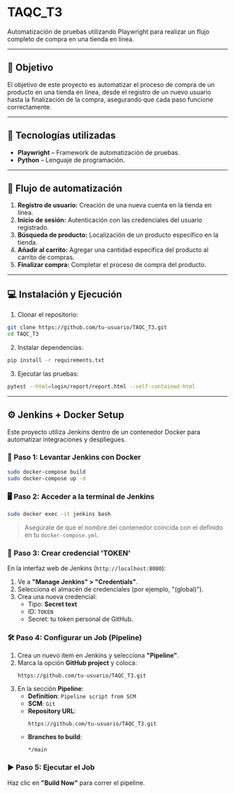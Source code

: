 # TAQC_T3

Automatización de pruebas utilizando Playwright para realizar un flujo completo de compra en una tienda en línea.

---

## 🎯 Objetivo

El objetivo de este proyecto es automatizar el proceso de compra de un producto en una tienda en línea, desde el registro de un nuevo usuario hasta la finalización de la compra, asegurando que cada paso funcione correctamente.

---

## 🧰 Tecnologías utilizadas

- **Playwright** – Framework de automatización de pruebas.
- **Python** – Lenguaje de programación.

---

## 🔁 Flujo de automatización

1. **Registro de usuario:** Creación de una nueva cuenta en la tienda en línea.
2. **Inicio de sesión:** Autenticación con las credenciales del usuario registrado.
3. **Búsqueda de producto:** Localización de un producto específico en la tienda.
4. **Añadir al carrito:** Agregar una cantidad específica del producto al carrito de compras.
5. **Finalizar compra:** Completar el proceso de compra del producto.

---

## 💻 Instalación y Ejecución

1. Clonar el repositorio:

```bash
git clone https://github.com/tu-usuario/TAQC_T3.git
cd TAQC_T3
```

2. Instalar dependencias:

```bash
pip install -r requirements.txt
```

3. Ejecutar las pruebas:

```bash
pytest --html=login/report/report.html --self-contained-html
```

---

## ⚙️ Jenkins + Docker Setup

Este proyecto utiliza Jenkins dentro de un contenedor Docker para automatizar integraciones y despliegues.

### 🔧 Paso 1: Levantar Jenkins con Docker

```bash
sudo docker-compose build
sudo docker-compose up -d
```

### 🖥️ Paso 2: Acceder a la terminal de Jenkins

```bash
sudo docker exec -it jenkins bash
```

> Asegúrate de que el nombre del contenedor coincida con el definido en tu `docker-compose.yml`.

### 🔐 Paso 3: Crear credencial 'TOKEN'

En la interfaz web de Jenkins (`http://localhost:8080`):

1. Ve a **"Manage Jenkins" > "Credentials"**.
2. Selecciona el almacén de credenciales (por ejemplo, "(global)").
3. Crea una nueva credencial:
   - Tipo: **Secret text**
   - ID: `TOKEN`
   - Secret: tu token personal de GitHub.

### 🛠️ Paso 4: Configurar un Job (Pipeline)

1. Crea un nuevo ítem en Jenkins y selecciona **"Pipeline"**.
2. Marca la opción **GitHub project** y coloca:
   ```
   https://github.com/tu-usuario/TAQC_T3.git
   ```
3. En la sección **Pipeline**:
   - **Definition**: `Pipeline script from SCM`
   - **SCM**: `Git`
   - **Repository URL**:
     ```
     https://github.com/tu-usuario/TAQC_T3.git
     ```
   - **Branches to build**:
     ```
     */main
     ```

### ▶️ Paso 5: Ejecutar el Job

Haz clic en **"Build Now"** para correr el pipeline.
